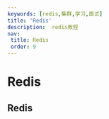 ```yaml
---
keywords: [redis,集群,学习,面试]
title: 'Redis'
description:  redis教程
nav:
 title: Redis
 order: 9
---
```

# Redis 

## Redis 
